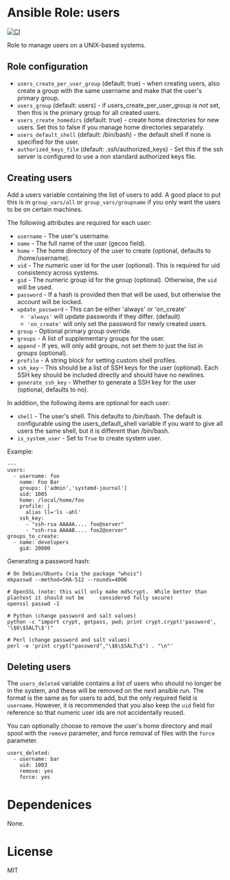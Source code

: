 # Ansible Role: users

[![CI](https://github.com/unxnn/ansible-role-users/workflows/CI/badge.svg?event=push)](https://github.com/unxnn/ansible-role-users/actions?query=workflow%3ACI)

Role to manage users on a UNIX-based systems.

## Role configuration

* `users_create_per_user_group` (default: true) - when creating users, also
  create a group with the same username and make that the user's primary
  group.
* `users_group` (default: users) - if users_create_per_user_group is _not_ set,
  then this is the primary group for all created users.
* `users_create_homedirs` (default: true) - create home directories for new
  users. Set this to false if you manage home directories separately.
* `users_default_shell` (default: /bin/bash) - the default shell if none is
  specified for the user.
* `authorized_keys_file` (default: .ssh/authorized_keys) - Set this if the ssh server is configured to use a non standard authorized keys file.

## Creating users

Add a users variable containing the list of users to add. A good place to put
this is in `group_vars/all` or `group_vars/groupname` if you only want the
users to be on certain machines.

The following attributes are required for each user:

* `username` - The user's username.
* `name` - The full name of the user (gecos field).
* `home` - The home directory of the user to create (optional, defaults to /home/username).
* `uid` - The numeric user id for the user (optional). This is required for uid consistency
  across systems.
* `gid` - The numeric group id for the group (optional). Otherwise, the
  `uid` will be used.
* `password` - If a hash is provided then that will be used, but otherwise the
  account will be locked.
* `update_password` - This can be either 'always' or 'on_create'
  - `'always'` will update passwords if they differ. (default)
  - `'on_create'` will only set the password for newly created users.
* `group` - Optional primary group override.
* `groups` - A list of supplementary groups for the user.
* `append` - If yes, will only add groups, not set them to just the list in groups (optional).
* `profile` - A string block for setting custom shell profiles.
* `ssh_key` - This should be a list of SSH keys for the user (optional). Each SSH key
  should be included directly and should have no newlines.
* `generate_ssh_key` - Whether to generate a SSH key for the user (optional, defaults to no).

In addition, the following items are optional for each user:

* `shell` - The user's shell. This defaults to /bin/bash. The default is
  configurable using the users_default_shell variable if you want to give all
  users the same shell, but it is different than /bin/bash.
* `is_system_user` -  Set to `True` to create system user.

Example:

    ---
    users:
      - username: foo
        name: Foo Bar
        groups: ['admin','systemd-journal']
        uid: 1005
        home: /local/home/foo
        profile: |
          alias ll='ls -ahl'
        ssh_key:
          - "ssh-rsa AAAAA.... foo@server"
          - "ssh-rsa AAAAB.... foo2@server"
    groups_to_create:
      - name: developers
        gid: 20000

Generating a password hash:

    # On Debian/Ubuntu (via the package "whois")
    mkpasswd --method=SHA-512 --rounds=4096
    
    # OpenSSL (note: this will only make md5crypt.  While better than plantext it should not be     considered fully secure)
    openssl passwd -1
    
    # Python (change password and salt values)
    python -c "import crypt, getpass, pwd; print crypt.crypt('password', '\$6\$SALT\$')"
    
    # Perl (change password and salt values)
    perl -e 'print crypt("password","\$6\$SALT\$") . "\n"'

## Deleting users

The `users_deleted` variable contains a list of users who should no longer be
in the system, and these will be removed on the next ansible run. The format
is the same as for users to add, but the only required field is `username`.
However, it is recommended that you also keep the `uid` field for reference so
that numeric user ids are not accidentally reused.

You can optionally choose to remove the user's home directory and mail spool with
the `remove` parameter, and force removal of files with the `force` parameter.

    users_deleted:
      - username: bar
        uid: 1003
        remove: yes
        force: yes

# Dependenices

None.

# License

MIT
